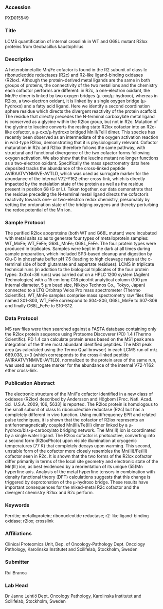 ### Accession
PXD015549

### Title
LCMS quantification of internal crosslink in WT and G68L mutant R2lox proteins from Geobacillus kaustophilus.

### Description
A heterobimetallic Mn/Fe cofactor is found in the R2 subunit of class Ic ribonucleotide reductases (R2c) and R2-like ligand-binding oxidases (R2lox). Although the protein-derived metal ligands are the same in both groups of proteins, the connectivity of the two metal ions and the chemistry each cofactor performs are different: in R2c, a one-electron oxidant, the Mn/Fe dimer is linked by two oxygen bridges (μ-oxo/μ-hydroxo), whereas in R2lox, a two-electron oxidant, it is linked by a single oxygen bridge (μ-hydroxo) and a fatty acid ligand. Here we identify a second coordination sphere residue which directs the divergent reactivity of the protein scaffold. The residue that directly precedes the N-terminal carboxylate metal ligand is conserved as a glycine within the R2lox group, but not in R2c. Mutation of the glycine to leucine converts the resting state R2lox cofactor into an R2c-like cofactor, a µ-oxo/µ-hydroxo bridged MnIII/FeIII dimer. This species has recently been observed as an intermediate of the oxygen activation reaction in wild-type R2lox, demonstrating that it is physiologically relevant. Cofactor maturation in R2c and R2lox therefore follows the same pathway, with structural and functional divergence of the two cofactor forms following oxygen activation. We also show that the leucine mutant no longer functions as a two-electron oxidant. Specifically the mass spectrometry data here deposited tracks the abundance of the cross-linked peptide AVIRAATVYNMIVE-AVTLD, which was used as surrogate marker for the abundance of the internal V72-Y162 ether cross-link, which is directly impacted by the metalation state of the protein as well as the residue present in position 68 (G or L). Taken together, our data demonstrate that the residue preceding the N-terminal metal ligand directs the cofactor’s reactivity towards one- or two-electron redox chemistry, presumably by setting the protonation state of the bridging oxygens and thereby perturbing the redox potential of the Mn ion.

### Sample Protocol
The purified R2lox apoproteins (both WT and G68L mutant) were incubated with metal salts so as to generate four types of metalloprotein samples: WT_MnFe; WT_FeFe; G68L_MnFe; G68L_FeFe. The four protein types were produced in triplicates. Samples were kept in the dark at all times during sample preparation, which included SP3-based cleanup and digestion by Glu-C in phosphate buffer pH 7.6 (leading to high cleavage rates at the c-terminal side of both glutamate and aspartate residues). LCMS in triplicate technical runs (in addition to the biological triplicates of the four protein types: 3x3x4=36 runs) was carried out on a HPLC 1200 system (Agilent Technologies) with a 15 cm long C18 picofrit analytical column (100 µm internal diameter, 5 µm bead size, Nikkyo Technos Co., Tokyo, Japan) connected to a LTQ Orbitrap Velos Pro mass spectrometer (Thermo Scientific). WT_MnFe samples comprise mass spectrometry raw files files named S01-S03, WT_FeFe correspond to S04-S06, G68L_MnFe to S07-S09 and finally G68L_FeFe to S10-S12.

### Data Protocol
MS raw files were then searched against a FASTA database containing only the R2lox protein sequence using Proteome Discoverer (PD) 1.4 (Thermo Scientific). PD 1.4 can calculate protein areas based on the MS1 peak area integration of the three most abundant identified peptides. The MS1 peak area (as calculated using the Termo Qual browser) in each LCMS run of m/z 689.038, z=3 (which corresponds to the cross-linked peptide AVIRAATVYNMIVE-AVTLD), normalized to the protein area of the same run, was used as surrogate marker for the abundance of the internal V72-Y162 ether cross-link.

### Publication Abstract
The electronic structure of the Mn/Fe cofactor identified in a new class of oxidases (R2lox) described by Andersson and H&#xf6;gbom [Proc. Natl. Acad. Sci. U.S.A. 2009, 106, 5633] is reported. The R2lox protein is homologous to the small subunit of class Ic ribonucleotide reductase (R2c) but has a completely different in vivo function. Using multifrequency EPR and related pulse techniques, it is shown that the cofactor of R2lox represents an antiferromagnetically coupled Mn(III)/Fe(III) dimer linked by a &#x3bc;-hydroxo/bis-&#x3bc;-carboxylato bridging network. The Mn(III) ion is coordinated by a single water ligand. The R2lox cofactor is photoactive, converting into a second form (R2loxPhoto) upon visible illumination at cryogenic temperatures (77 K) that completely decays upon warming. This second, unstable form of the cofactor more closely resembles the Mn(III)/Fe(III) cofactor seen in R2c. It is shown that the two forms of the R2lox cofactor differ primarily in terms of the local site geometry and electronic state of the Mn(III) ion, as best evidenced by a reorientation of its unique (55)Mn hyperfine axis. Analysis of the metal hyperfine tensors in combination with density functional theory (DFT) calculations suggests that this change is triggered by deprotonation of the &#x3bc;-hydroxo bridge. These results have important consequences for the mixed-metal R2c cofactor and the divergent chemistry R2lox and R2c perform.

### Keywords
Ferritin; metalloprotein; ribonucleotide reductase; r2-like ligand-binding oxidase; r2lox; crosslink

### Affiliations
Clinical Proteomics Unit, Dep. of Oncology-Pathology
Dept. Oncology Pathology, Karolinska Institutet and Scilifelab, Stockholm, Sweden

### Submitter
Rui Branca

### Lab Head
Dr Janne Lehtiö
Dept. Oncology Pathology, Karolinska Institutet and Scilifelab, Stockholm, Sweden


